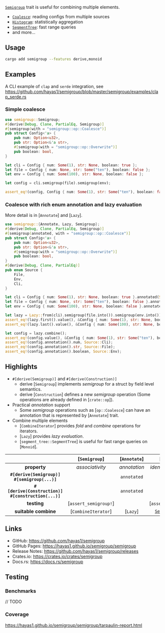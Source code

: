<!-- cargo-rdme start -->

[`Semigroup`](https://docs.rs/semigroup/latest/semigroup/semigroup/trait.Semigroup.html) trait is useful for combining multiple elements.
- [`Coalesce`](`op::Coalesce`): reading configs from multiple sources
- [`Histogram`](`op::HdrHistogram`): statistically aggregation
- [`SegmentTree`](https://docs.rs/semigroup/latest/semigroup/segment_tree/struct.SegmentTree.html): fast range queries
- and more...

## Usage
```sh
cargo add semigroup --features derive,monoid
```

## Examples
A CLI example of `clap` and `serde` integration, see <https://github.com/hayas1/semigroup/blob/master/semigroup/examples/clap_serde.rs>

### Simple coalesce
```rust
use semigroup::Semigroup;
#[derive(Debug, Clone, PartialEq, Semigroup)]
#[semigroup(with = "semigroup::op::Coalesce")]
pub struct Config<'a> {
    pub num: Option<u32>,
    pub str: Option<&'a str>,
    #[semigroup(with = "semigroup::op::Overwrite")]
    pub boolean: bool,
}

let cli = Config { num: Some(1), str: None, boolean: true };
let file = Config { num: None, str: Some("ten"), boolean: false };
let env = Config { num: Some(100), str: None, boolean: false };

let config = cli.semigroup(file).semigroup(env);

assert_eq!(config, Config { num: Some(1), str: Some("ten"), boolean: false });
```

### Coalesce with rich enum annotation and lazy evaluation
More detail is in [`Annotate`] and [`Lazy`].
```rust
use semigroup::{Annotate, Lazy, Semigroup};
#[derive(Debug, Clone, PartialEq, Semigroup)]
#[semigroup(annotated, with = "semigroup::op::Coalesce")]
pub struct Config<'a> {
    pub num: Option<u32>,
    pub str: Option<&'a str>,
    #[semigroup(with = "semigroup::op::Overwrite")]
    pub boolean: bool,
}
#[derive(Debug, Clone, PartialEq)]
pub enum Source {
    File,
    Env,
    Cli,
}

let cli = Config { num: Some(1), str: None, boolean: true }.annotated(Source::Cli);
let file = Config { num: None, str: Some("ten"), boolean: false }.annotated(Source::File);
let env = Config { num: Some(100), str: None, boolean: false }.annotated(Source::Env);

let lazy = Lazy::from(cli).semigroup(file.into()).semigroup(env.into());
assert_eq!(lazy.first().value(), &Config { num: Some(1), str: None, boolean: true });
assert_eq!(lazy.last().value(), &Config { num: Some(100), str: None, boolean: false });

let config = lazy.combine();
assert_eq!(config.value(), &Config { num: Some(1), str: Some("ten"), boolean: false });
assert_eq!(config.annotation().num, Source::Cli);
assert_eq!(config.annotation().str, Source::File);
assert_eq!(config.annotation().boolean, Source::Env);
```

## Highlights
- `#[derive(Semigroup)]` and `#[derive(Construction)]`
  - derive [`Semigroup`] implements *semigroup* for a struct by field level semantics.
  - derive [`Construction`] defines a new *semigroup* operation (Some operations are already defined in [`crate::op`]).
- Practical *annotation* support
  - Some *semigroup* operations such as [`op::Coalesce`] can have an annotation that is represented by [`Annotate`] trait.
- Combine multiple elements
  - [`CombineIterator`] provides *fold* and *combine* operations for iterators.
  - [`Lazy`] provides *lazy evaluation*.
  - [`segment_tree::SegmentTree`] is useful for fast range queries on [`Monoid`].

| | [`Semigroup`] | [`Annotate`] | [`Monoid`] | [`Commutative`] |
| :---: | :---: | :---: | :---: | :---: |
| **property** | *associativity* | *annotation* | *identity element* | *commutativity* |
| **`#[derive(Semigroup)]`** <br> **`#[semigroup(...)]`** | | `annotated` | `monoid` | `commutative` |
| **`#[derive(Construction)]`** <br> **`#[construction(...)]`** | | `annotated` | `monoid` | `commutative` |
| **testing** | [`assert_semigroup!`] |  | [`assert_monoid!`] | [`assert_commutative!`] |
| **suitable combine** | [`CombineIterator`] | [`Lazy`] | [`SegmentTree`](`segment_tree::SegmentTree`) | [`CombineStream`] |

## Links
- GitHub: <https://github.com/hayas1/semigroup>
- GitHub Pages: <https://hayas1.github.io/semigroup/semigroup>
- Release Notes: <https://github.com/hayas1/semigroup/releases>
- Crates.io: <https://crates.io/crates/semigroup>
- Docs.rs: <https://docs.rs/semigroup>

## Testing
### Benchmarks
// TODO

### Coverage
<https://hayas1.github.io/semigroup/semigroup/tarpaulin-report.html>

<!-- cargo-rdme end -->
